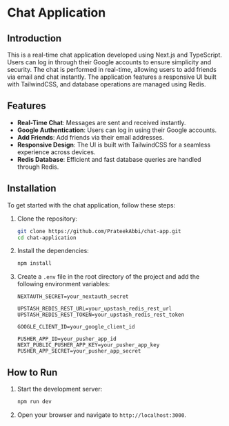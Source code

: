 # Chat Application

## Introduction

This is a real-time chat application developed using Next.js and TypeScript. Users can log in through their Google accounts to ensure simplicity and security. The chat is performed in real-time, allowing users to add friends via email and chat instantly. The application features a responsive UI built with TailwindCSS, and database operations are managed using Redis.

## Features

- **Real-Time Chat**: Messages are sent and received instantly.
- **Google Authentication**: Users can log in using their Google accounts.
- **Add Friends**: Add friends via their email addresses.
- **Responsive Design**: The UI is built with TailwindCSS for a seamless experience across devices.
- **Redis Database**: Efficient and fast database queries are handled through Redis.

## Installation

To get started with the chat application, follow these steps:

1. Clone the repository:

   ```sh
   git clone https://github.com/PrateekAbbi/chat-app.git
   cd chat-application
   ```

2. Install the dependencies:

   ```sh
   npm install
   ```

3. Create a `.env` file in the root directory of the project and add the following environment variables:

   ```env
   NEXTAUTH_SECRET=your_nextauth_secret

   UPSTASH_REDIS_REST_URL=your_upstash_redis_rest_url
   UPSTASH_REDIS_REST_TOKEN=your_upstash_redis_rest_token

   GOOGLE_CLIENT_ID=your_google_client_id

   PUSHER_APP_ID=your_pusher_app_id
   NEXT_PUBLIC_PUSHER_APP_KEY=your_pusher_app_key
   PUSHER_APP_SECRET=your_pusher_app_secret
   ```

## How to Run

1. Start the development server:

   ```sh
   npm run dev
   ```

2. Open your browser and navigate to `http://localhost:3000`.
